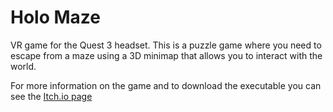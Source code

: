 # Holo Maze

VR game for the Quest 3 headset. 
This is a puzzle game where you need to escape from a maze using a 3D minimap that allows you to interact with the world.

For more information on the game and to download the executable you can see the [Itch.io page](https://matheo-j.itch.io/holomaze) 
